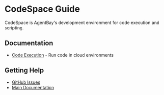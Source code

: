 # CodeSpace Guide

CodeSpace is AgentBay's development environment for code execution and scripting.

## Documentation

- [Code Execution](code-execution.md) - Run code in cloud environments

## Getting Help

- [GitHub Issues](https://github.com/aliyun/wuying-agentbay-sdk/issues)
- [Main Documentation](../../README.md)
